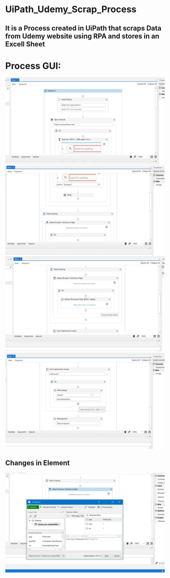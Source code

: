 # UiPath_Udemy_Scrap_Process

## It is a Process created in UiPath that scraps Data from Udemy website using RPA and stores in an Excell Sheet

# Process GUI:

![](images/1.jpg)
![](images/2.jpg)
![](images/3.jpg)
![](images/4.jpg)


## Changes in Element

![](images/5.jpg)


